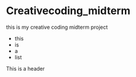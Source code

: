 Creativecoding_midterm
======================

this is my creative coding midterm project


* this
* is
* a
* list


This is a header


